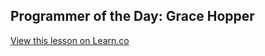 

## Programmer of the Day: Grace Hopper

<a href='https://learn.co/lessons/potd-grace-hopper' data-visibility='hidden'>View this lesson on Learn.co</a>
